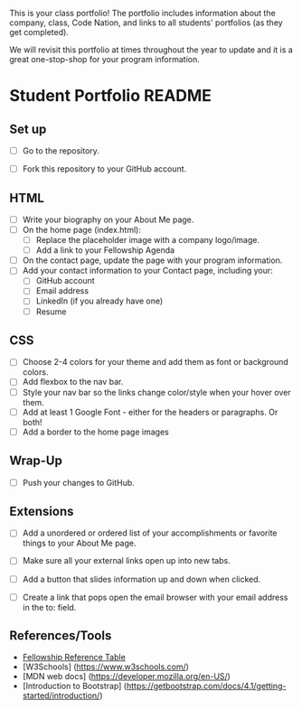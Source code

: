 <p>This is your class portfolio! The portfolio includes information about the company, class, Code Nation, and links to all students' portfolios (as they get completed).</p>
<p>We will revisit this portfolio at times throughout the year to update and it is a great one-stop-shop for your program information.</p>

# Student Portfolio README


## Set up

- [ ] Go to the repository.

- [ ] Fork this repository to your GitHub account.


## HTML

- [ ] Write your biography on your About Me page.
- [ ] On the home page (index.html):
  - [ ] Replace the placeholder image with a company logo/image.
  - [ ] Add a link to your Fellowship Agenda
- [ ] On the contact page, update the page with your program information.
- [ ] Add your contact information to your Contact page, including your:
    - [ ] GitHub account
    - [ ] Email address
    - [ ] LinkedIn (if you already have one)
    - [ ] Resume

## CSS

- [ ] Choose 2-4 colors for your theme and add them as font or background colors.
- [ ] Add flexbox to the nav bar.
- [ ] Style your nav bar so the links change color/style when your hover over them.
- [ ] Add at least 1 Google Font - either for the headers or paragraphs. Or both!
- [ ] Add a border to the home page images

## Wrap-Up

- [ ] Push your changes to GitHub.



## Extensions

- [ ] Add a unordered or ordered list of your accomplishments or favorite things to your About Me page.
- [ ] Make sure all your external links open up into new tabs.
- [ ] Add a button that slides information up and down when clicked.
- [ ] Create a link that pops open the email browser with your email address in the to: field.


## References/Tools

* [Fellowship Reference Table](https://docs.google.com/document/d/1qrY2OC-6S04oOXZlYmXja7lmKBmdApR-HXJkhfd67e8/edit)
* [W3Schools] (https://www.w3schools.com/)
* [MDN web docs] (https://developer.mozilla.org/en-US/)
* [Introduction to Bootstrap] (https://getbootstrap.com/docs/4.1/getting-started/introduction/)
